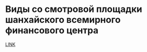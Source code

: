 # Виды со смотровой площадки шанхайского всемирного финансового центра



[LINK](https://varlamov.ru/480548.html)
